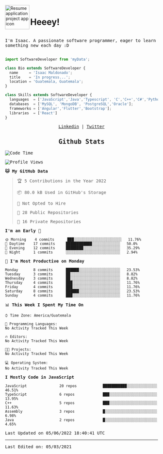 <img align="left" width="80" height="80" src="https://raw.githubusercontent.com/sidbelbase/sidbelbase/master/wave.gif" alt="Resume application project app icon">

# Heeey!
 
</br>
 
<samp>
I'm Isaac. A passionate software programmer, eager to learn something new each day :D
</samp>
</br></br>



```js
import SoftwareDeveloper from 'myData';

class Bio extends SoftwareDeveloper {
  name     = 'Isaac Maldonado';
  title    = 'In progress...';
  location = 'Guatemala, Guatemala';
}

class Skills extends SoftwareDeveloper {
  languages  = ['JavaScript','Java','Typescript', 'C','C++','C#','Python','Assembly','Dart','Go'];
  databases  = ['MySQL', 'MongoDB', 'PostgreSQL','Oracle'];
  frameworks = ['Angular','Flutter','Bootstrap'];
  libraries  = ['React']
}
```

</p>
<samp>
<p align="center">
<a href="www.linkedin.com/in/isaac-maldonado-4745b2194">Linkedin</a> | <a href="https://twitter.com/Anaklusmos99">Twitter</a>
</p>

<h2 align="center"><samp>Github Stats</samp></h2>

<!--START_SECTION:waka-->
![Code Time](http://img.shields.io/badge/Code%20Time-0%20secs-blue)

![Profile Views](http://img.shields.io/badge/Profile%20Views-0-blue)

**🐱 My GitHub Data** 

> 🏆 5 Contributions in the Year 2022
 > 
> 📦 80.0 kB Used in GitHub's Storage 
 > 
> 🚫 Not Opted to Hire
 > 
> 📜 28 Public Repositories 
 > 
> 🔑 16 Private Repositories  
 > 
**I'm an Early 🐤** 

```text
🌞 Morning    4 commits      ███░░░░░░░░░░░░░░░░░░░░░░   11.76% 
🌆 Daytime    17 commits     ████████████░░░░░░░░░░░░░   50.0% 
🌃 Evening    12 commits     ████████░░░░░░░░░░░░░░░░░   35.29% 
🌙 Night      1 commits      ░░░░░░░░░░░░░░░░░░░░░░░░░   2.94%

```
📅 **I'm Most Productive on Monday** 

```text
Monday       8 commits      ██████░░░░░░░░░░░░░░░░░░░   23.53% 
Tuesday      3 commits      ██░░░░░░░░░░░░░░░░░░░░░░░   8.82% 
Wednesday    3 commits      ██░░░░░░░░░░░░░░░░░░░░░░░   8.82% 
Thursday     4 commits      ███░░░░░░░░░░░░░░░░░░░░░░   11.76% 
Friday       4 commits      ███░░░░░░░░░░░░░░░░░░░░░░   11.76% 
Saturday     8 commits      ██████░░░░░░░░░░░░░░░░░░░   23.53% 
Sunday       4 commits      ███░░░░░░░░░░░░░░░░░░░░░░   11.76%

```


📊 **This Week I Spent My Time On** 

```text
⌚︎ Time Zone: America/Guatemala

💬 Programming Languages: 
No Activity Tracked This Week

🔥 Editors: 
No Activity Tracked This Week

🐱‍💻 Projects: 
No Activity Tracked This Week

💻 Operating System: 
No Activity Tracked This Week

```

**I Mostly Code in JavaScript** 

```text
JavaScript               20 repos            ███████████░░░░░░░░░░░░░░   46.51% 
TypeScript               6 repos             ███░░░░░░░░░░░░░░░░░░░░░░   13.95% 
C++                      5 repos             ███░░░░░░░░░░░░░░░░░░░░░░   11.63% 
Assembly                 3 repos             █░░░░░░░░░░░░░░░░░░░░░░░░   6.98% 
Java                     2 repos             █░░░░░░░░░░░░░░░░░░░░░░░░   4.65%

```



 Last Updated on 05/06/2022 18:40:41 UTC
<!--END_SECTION:waka-->

------

Last Edited on: 05/03/2021

